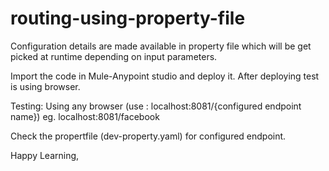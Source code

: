 # routing-using-property-file
Configuration details are made available in property file which will be get picked at runtime depending on input parameters.

Import the code in Mule-Anypoint studio and deploy it. After deploying test is using browser.

Testing: Using any browser (use : localhost:8081/{configured endpoint name}) eg. localhost:8081/facebook

Check the propertfile (dev-property.yaml) for configured endpoint.

Happy Learning,

